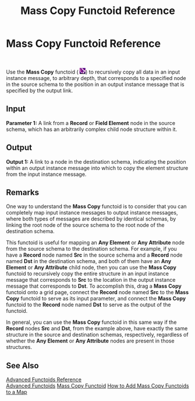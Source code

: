 ﻿---
title: Mass Copy Functoid Reference
TOCTitle: Mass Copy Functoid Reference
ms:assetid: 7172d6d3-41d5-425b-9c80-19b064a4dca2
ms:mtpsurl: https://msdn.microsoft.com/en-us/library/Aa560775(v=BTS.80)
ms:contentKeyID: 51528879
ms.date: 08/30/2017
mtps_version: v=BTS.80
---

# Mass Copy Functoid Reference

 

Use the **Mass Copy** functoid ( ![](images/Aa560018.8d9b71f3-8e19-4b2b-a393-3592b01e07f3(BTS.80).jpeg)) to recursively copy all data in an input instance message, to arbitrary depth, that corresponds to a specified node in the source schema to the position in an output instance message that is specified by the output link.

## Input

**Parameter 1:** A link from a **Record** or **Field Element** node in the source schema, which has an arbitrarily complex child node structure within it.

## Output

**Output 1:** A link to a node in the destination schema, indicating the position within an output instance message into which to copy the element structure from the input instance message.

## Remarks

One way to understand the **Mass Copy** functoid is to consider that you can completely map input instance messages to output instance messages, where both types of messages are described by identical schemas, by linking the root node of the source schema to the root node of the destination schema.

This functoid is useful for mapping an **Any Element** or **Any Attribute** node from the source schema to the destination schema. For example, if you have a **Record** node named **Src** in the source schema and a **Record** node named **Dst** in the destination schema, and both of them have an **Any Element** or **Any Attribute** child node, then you can use the **Mass Copy** functoid to recursively copy the entire structure in an input instance message that corresponds to **Src** to the location in the output instance message that corresponds to **Dst**. To accomplish this, drag a **Mass Copy** functoid onto a grid page, connect the **Record** node named **Src** to the **Mass Copy** functoid to serve as its input parameter, and connect the **Mass Copy** functoid to the **Record** node named **Dst** to serve as the output of the functoid.

In general, you can use the **Mass Copy** functoid in this same way if the **Record** nodes **Src** and **Dst**, from the example above, have exactly the same structure in the source and destination schemas, respectively, regardless of whether the **Any Element** or **Any Attribute** nodes are present in those structures.

## See Also

[Advanced Functoids Reference](advanced-functoids-reference.md)  
[Advanced Functoids](https://msdn.microsoft.com/en-us/library/aa561121\(v=bts.80\))  
[Mass Copy Functoid](https://msdn.microsoft.com/en-us/library/aa559187\(v=bts.80\))  
[How to Add Mass Copy Functoids to a Map](https://msdn.microsoft.com/en-us/library/aa559086\(v=bts.80\))


